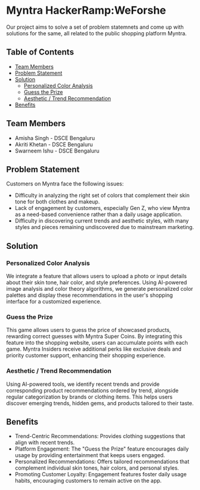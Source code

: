 <h1>Myntra HackerRamp:WeForshe</h1>
<p>Our project aims to solve a set of problem statemnets and come up with solutions for the same, all related to the public shopping platform Myntra.</p>
<h2>Table of Contents</h2>
    <ul>
        <li><a href="#team-members">Team Members</a></li>
        <li><a href="#problem-statement">Problem Statement</a></li>
        <li><a href="#solution">Solution</a>
            <ul>
                <li><a href="#personalized-color-analysis">Personalized Color Analysis</a></li>
                <li><a href="#guess-the-prize">Guess the Prize</a></li>
                <li><a href="#aesthetic-trend-recommendation">Aesthetic / Trend Recommendation</a></li>
            </ul>
        </li>
        <li><a href="#benefits">Benefits</a></li>
    </ul>


<h2 id="team-members">Team Members</h2>
    <ul>
        <li>Amisha Singh - DSCE Bengaluru</li>
        <li>Akriti Khetan - DSCE Bengaluru</li>
        <li>Swarneem Ishu - DSCE Bengaluru</li>
    </ul>

<h2 id="problem-statement">Problem Statement</h2>
    <p>Customers on Myntra face the following issues:</p>
    <ul>
        <li>Difficulty in analyzing the right set of colors that complement their skin tone for both clothes and makeup.</li>
        <li>Lack of engagement by customers, especially Gen Z, who view Myntra as a need-based convenience rather than a daily usage application.</li>
        <li>Difficulty in discovering current trends and aesthetic styles, with many styles and pieces remaining undiscovered due to mainstream marketing.</li>
    </ul>
<h2 id="solution">Solution</h2>
    <h3 id="personalized-color-analysis">Personalized Color Analysis</h3>
    <p>We integrate a feature that allows users to upload a photo or input details about their skin tone, hair color, and style preferences. Using AI-powered image analysis and color theory algorithms, we generate personalized color palettes and display these recommendations in the user's shopping interface for a customized experience.</p>
    <h3 id="guess-the-prize">Guess the Prize</h3>
    <p>This game allows users to guess the price of showcased products, rewarding correct guesses with Myntra Super Coins. By integrating this feature into the shopping website, users can accumulate points with each game. Myntra Insiders receive additional perks like exclusive deals and priority customer support, enhancing their shopping experience.</p>
    <h3 id="aesthetic-trend-recommendation">Aesthetic / Trend Recommendation</h3>
    <p>Using AI-powered tools, we identify recent trends and provide corresponding product recommendations ordered by trend, alongside regular categorization by brands or clothing items. This helps users discover emerging trends, hidden gems, and products tailored to their taste.</p>
<h2 id="benefits">Benefits</h2>
    <ul>
        <li>Trend-Centric Recommendations: Provides clothing suggestions that align with recent trends.</li>
        <li>Platform Engagement: The "Guess the Prize" feature encourages daily usage by providing entertainment that keeps users engaged.</li>
        <li>Personalized Recommendations: Offers tailored recommendations that complement individual skin tones, hair colors, and personal styles.</li>
        <li>Promoting Customer Loyalty: Engagement features foster daily usage habits, encouraging customers to remain active on the app.</li>
    </ul>

    
</body>
</html>

